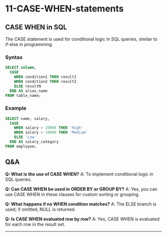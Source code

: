 # 11-CASE-WHEN-statements

## CASE WHEN in SQL
The CASE statement is used for conditional logic in SQL queries, similar to if-else in programming.

### Syntax
```sql
SELECT column,
  CASE
    WHEN condition1 THEN result1
    WHEN condition2 THEN result2
    ELSE resultN
  END AS alias_name
FROM table_name;
```

### Example
```sql
SELECT name, salary,
  CASE
    WHEN salary > 20000 THEN 'High'
    WHEN salary > 10000 THEN 'Medium'
    ELSE 'Low'
  END AS salary_category
FROM employee;
```

## Q&A
**Q: What is the use of CASE WHEN?**
A: To implement conditional logic in SQL queries.

**Q: Can CASE WHEN be used in ORDER BY or GROUP BY?**
A: Yes, you can use CASE WHEN in these clauses for custom sorting or grouping.

**Q: What happens if no WHEN condition matches?**
A: The ELSE branch is used; if omitted, NULL is returned.

**Q: Is CASE WHEN evaluated row by row?**
A: Yes, CASE WHEN is evaluated for each row in the result set.

---

